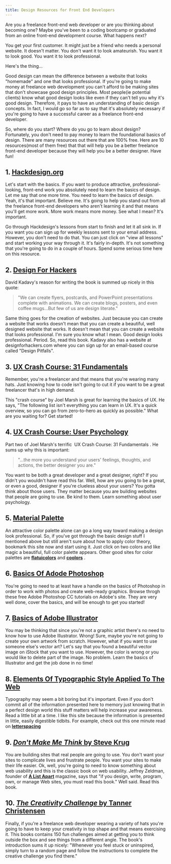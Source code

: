 ```yaml
---
title: Design Resources for Front End Developers
---
```

Are you a freelance front-end web developer or are you thinking about becoming one? Maybe you've been to a coding bootcamp or graduated from an online front-end development course. What happens next?

You get your first customer. It might just be a friend who needs a personal website. It doesn't matter. You don't want it to look amateurish. You want it to look good. You want it to look professional.

Here's the thing...

Good design can mean the difference between a website that looks "homemade" and one that looks professional. If you're going to make money at freelance web development you can't afford to be making sites that don't showcase good design principles. Most people(ie potential clients) know what good design looks like even if they can't tell you why it's good design. Therefore, it pays to have an understanding of basic design concepts. In fact, I would go so far as to say that it's absolutely necessary if you're going to have a successful career as a freelance front-end developer.

So, where do you start? Where do you go to learn about design? Fortunately, you don't need to pay money to learn the foundational basics of design. There are many resources out there that are 100% free. Here are 10 resources(most of them free) that that will help you be a better freelance front-end developer because they will help you be a better designer. Have fun!

## 1\. <a href='https://hackdesign.org' target='_blank' rel='nofollow'>Hackdesign.org</a>

Let's start with the basics. If you want to produce attractive, professional-looking, front-end work you absolutely need to learn the basics of design. Let me say that one more time. You need to learn the basics of design. Yeah, it's that important. Believe me. It's going to help you stand out from all the freelance front-end developers who aren't learning it and that means you'll get more work. More work means more money. See what I mean? It's important.

Go through Hackdesign's lessons from start to finish and let it all sink in. If you want you can sign up for weekly lessons sent to your email address. However, you don't need to do that. You can just click on "view all lessons" and start working your way through it. It's fairly in-depth. It's not something that you're going to do in a couple of hours. Spend some serious time here on this resource.

## 2\. <a href='http://designforhackers.com' target='_blank' rel='nofollow'>Design For Hackers</a>

David Kadavy's reason for writing the book is summed up nicely in this quote:

> "We can create flyers, postcards, and PowerPoint presentations complete with animations. We can create blogs, posters, and even coffee mugs...But few of us are design literate."

Same thing goes for the creation of websites. Just because you can create a website that works doesn't mean that you can create a beautiful, well designed website that works. It doesn't mean that you can create a website that looks professional. I'm sure you know what I mean. Good design looks professional. Period. So, read this book. Kadavy also has a website at ​ designforhackers.com where you can sign up for an email-based course called "Design Pitfalls".

## 3\. <a href='http://thehipperelement.com/post/75476711614/ux-crash-course-31-fundamentals' target='_blank' rel='nofollow'>UX Crash Course: 31 Fundamentals</a>

Remember, you're a freelancer and that means that you're wearing many hats. Just knowing how to code isn't going to cut it if you want to be a great freelancer that's in high demand.

This "crash course" by Joel Marsh is great for learning the basics of UX. He says, "The following list isn't everything you can learn in UX. It's a quick overview, so you can go from zero-to-hero as quickly as possible." What are you waiting for? Get started!

## 4\. <a href='http://thehipperelement.com/post/87574750438/ux-crash-course-user-psychology' target='_blank' rel='nofollow'>UX Crash Course: User Psychology</a>

Part two of Joel Marsh's terrific ​ UX Crash Course: 31 Fundamentals​ . He sums up why this is important:

> "...the more you understand your users' feelings, thoughts, and actions, the better designer you are."

You want to be both a great developer and a great designer, right? If you didn't you wouldn't have read this far. Well, how are you going to be a great, or even a good, designer if you're clueless about your users? You gotta think about those users. They matter because you are building websites that people are going to use. Be kind to them. Learn something about user psychology.

## 5\. <a href='https://www.materialpalette.com/' target='_blank' rel='nofollow'>Material Palette</a>

An attractive color palette alone can go a long way toward making a design look professional. So, if you've got through the basic design stuff I mentioned above but still aren't sure about how to apply color theory, bookmark this site now and start using it. Just click on two colors and like magic a beautiful, full color palette appears. Other good sites for color palettes are <a href='http://www.flatuicolors.com' target='_blank' rel='nofollow'>**flatuicolors**</a> and <a href='http://www.coolors.co' target='_blank' rel='nofollow'>**coolors**</a> .

## 6\. <a href='https://helpx.adobe.com/photoshop/tutorials.html' target='_blank' rel='nofollow'>Basics Of Adode Photoshop</a>

You're going to need to at least have a handle on the basics of Photoshop in order to work with photos and create web-ready graphics. Browse throgh these free Adobe Photoshop CC tutorials on Adobe's site. They are very well done, cover the basics, and will be enough to get you started!

## 7\. <a href='https://helpx.adobe.com/illustrator/tutorials.html' target='_blank' rel='nofollow'>Basics of Adobe Illustrator</a>

You may be thinking that since you're not a graphic artist there's no need to know how to use Adobe Illustrator. Wrong! Sure, maybe you're not going to create your own artwork from scratch. However, what if you want to use someone else's vector art? Let's say that you found a beautiful vector image on iStock that you want to use. However, the color is wrong or you would like to delete part of the image. No problem. Learn the basics of Illustrator and get the job done in no time!

## 8\. <a href='http://webtypography.net' target='_blank' rel='nofollow'>Elements Of Typographic Style Applied To The Web</a>

Typography may seem a bit boring but it's important. Even if you don't commit all of the information presented here to memory just knowing that in a perfect design world this stuff matters will help increase your awareness. Read a little bit at a time. I like this site because the information is presented in little, easily digestible tidbits. For example, check out this one minute read on <a href='http://webtypography.net/2.1.7' target='_blank' rel='nofollow'>**letterspacing**</a>

## 9\. <a href='http://www.amazon.com/Dont-Make-Me-Think-Usability/dp/0321344758' target='_blank' rel='nofollow'>_Don't Make Me Think_ by Steve Krug</a>

You are building sites that real people are going to use. You don't want your sites to complicate lives and frustrate people. You want your sites to make their life easier. Ok, well, you're going to need to know something about web usability and this is the classic book on web usability. Jeffrey Zeldman, founder of <a href='http://alistapart.com/' target='_blank' rel='nofollow'>**A List Apart**</a> magazine, says that "if you design, write, program, own, or manage Web sites, you must read this book." Well said. Read this book.

## 10\. <a href='http://www.amazon.com/Creativity-Challenge-Experiment-Innovate-Inspire/dp/1440588333' target='_blank' rel='nofollow'>_The Creativity Challenge_ by Tanner Christensen</a>

Finally, if you're a freelance web developer wearing a variety of hats you're going to have to keep your creativity in top shape and that means exercising it. This books contains 150 fun challenges aimed at getting you to think outside the box and see things from a different angle. The book's introduction sums it up nicely: "Whenever you feel stuck or uninspired, simply turn to a random page and follow the instructions to complete the creative challenge you find there."